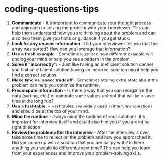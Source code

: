 # coding-questions-tips

1. **Communicate** - It's important to communicate your thought process and approach to solving the problem with your interviewer. This can help them understand how you are thinking about the problem and can also help them give you hints or guidance if you get stuck.
2. **Look for any unused information** - Did your interviewer tell you that the array was sorted? How can you leverage that information?
3. **Use a fresh example** - Sometimes,just seeing a different example will unclog your mind or help you see a pattern in the problem.
4. **Solve it "incorrectly":** - Just like having an inefficient solution canhel you find an efficient solution,having an incorrect solution might help you find a correct solution.
5. **Make time vs. space tradeoff** - Sometimes storing extra state about the problem can help you optimize the runtime.
6. **Precompute information** - Is there a way that you can reorganize the data (sorting, etc.) or compute some values upfront that will help save time in the long run?
7. **Use a hashtable.** - Hashtables are widely used in interview questions and should be at the top of your mind.
8. **Mind the runtime** - always mind the runtime of your solutions. it's improtant for interview itself and could also hint you if you are int he right direction
9. **Review the problem after the interview** - After the interview is over, take some time to reflect on the problem and how you approached it. Did you come up with a solution that you are happy with? Is there anything you would do differently next time? This can help you learn from your experiences and improve your problem-solving skills.
